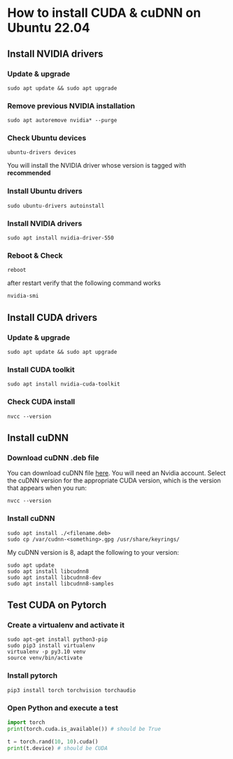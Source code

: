 # How to install CUDA & cuDNN on Ubuntu 22.04

## Install NVIDIA drivers

### Update & upgrade
```shell
sudo apt update && sudo apt upgrade
```

### Remove previous NVIDIA installation
```shell
sudo apt autoremove nvidia* --purge
```

### Check Ubuntu devices
```shell
ubuntu-drivers devices
```
You will install the NVIDIA driver whose version is tagged with __recommended__


### Install Ubuntu drivers
```shell
sudo ubuntu-drivers autoinstall
```

### Install NVIDIA drivers

```shell
sudo apt install nvidia-driver-550
```

### Reboot & Check
```shell
reboot
```
after restart verify that the following command works
```shell
nvidia-smi
```

## Install CUDA drivers

### Update & upgrade
```shell
sudo apt update && sudo apt upgrade
```

### Install CUDA toolkit
```shell
sudo apt install nvidia-cuda-toolkit
```

### Check CUDA install
```shell
nvcc --version
```

## Install cuDNN

### Download cuDNN .deb file
You can download cuDNN file [here](https://developer.nvidia.com/rdp/cudnn-download). You will need an Nvidia account.
Select the cuDNN version for the appropriate CUDA version, which is the version that appears when you run:
```shell
nvcc --version
```

### Install cuDNN
```shell
sudo apt install ./<filename.deb>
sudo cp /var/cudnn-<something>.gpg /usr/share/keyrings/
```

My cuDNN version is 8, adapt the following to your version:

```shell
sudo apt update
sudo apt install libcudnn8
sudo apt install libcudnn8-dev
sudo apt install libcudnn8-samples
```

## Test CUDA on Pytorch


### Create a virtualenv and activate it
```shell
sudo apt-get install python3-pip
sudo pip3 install virtualenv 
virtualenv -p py3.10 venv
source venv/bin/activate
```

### Install pytorch
```shell
pip3 install torch torchvision torchaudio
```

### Open Python and execute a test
```python
import torch
print(torch.cuda.is_available()) # should be True

t = torch.rand(10, 10).cuda()
print(t.device) # should be CUDA
```
